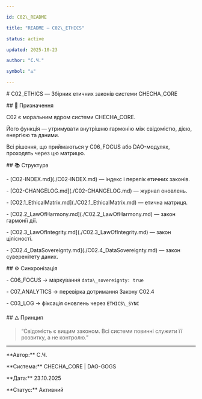 ```yaml
---

id: C02\_README

title: "README — C02\_ETHICS"

status: active

updated: 2025-10-23

author: "С.Ч."

symbol: "⚖️"

---
```




\# C02\_ETHICS — Збірник етичних законів системи CHECHA\_CORE



\## 🎯 Призначення

C02 є моральним ядром системи CHECHA\_CORE.  

Його функція — утримувати внутрішню гармонію між свідомістю, дією, енергією та даними.  

Всі рішення, що приймаються у C06\_FOCUS або DAO-модулях, проходять через цю матрицю.



\## 📚 Структура

\- \[C02-INDEX.md](./C02-INDEX.md) — індекс і перелік етичних законів.  

\- \[C02-CHANGELOG.md](./C02-CHANGELOG.md) — журнал оновлень.  

\- \[C02.1\_EthicalMatrix.md](./C02.1\_EthicalMatrix.md) — етична матриця.  

\- \[C02.2\_LawOfHarmony.md](./C02.2\_LawOfHarmony.md) — закон гармонії дії.  

\- \[C02.3\_LawOfIntegrity.md](./C02.3\_LawOfIntegrity.md) — закон цілісності.  

\- \[C02.4\_DataSovereignty.md](./C02.4\_DataSovereignty.md) — закон суверенітету даних.



\## ⚙️ Синхронізація

\- C06\_FOCUS → маркування `data\_sovereignty: true`  

\- C07\_ANALYTICS → перевірка дотримання Закону C02.4  

\- C03\_LOG → фіксація оновлень через `ETHICS\_SYNC`



\## 🜂 Принцип

> “Свідомість є вищим законом. Всі системи повинні служити її розвитку, а не контролю.”



---



\*\*Автор:\*\* С.Ч.  

\*\*Система:\*\* CHECHA\_CORE | DAO-GOGS  

\*\*Дата:\*\* 23.10.2025  

\*\*Статус:\*\* Активний



